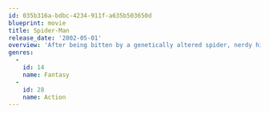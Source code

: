 ```yaml
---
id: 035b316a-bdbc-4234-911f-a635b503650d
blueprint: movie
title: Spider-Man
release_date: '2002-05-01'
overview: 'After being bitten by a genetically altered spider, nerdy high school student Peter Parker is endowed with amazing powers.'
genres:
  -
    id: 14
    name: Fantasy
  -
    id: 28
    name: Action
---
```


